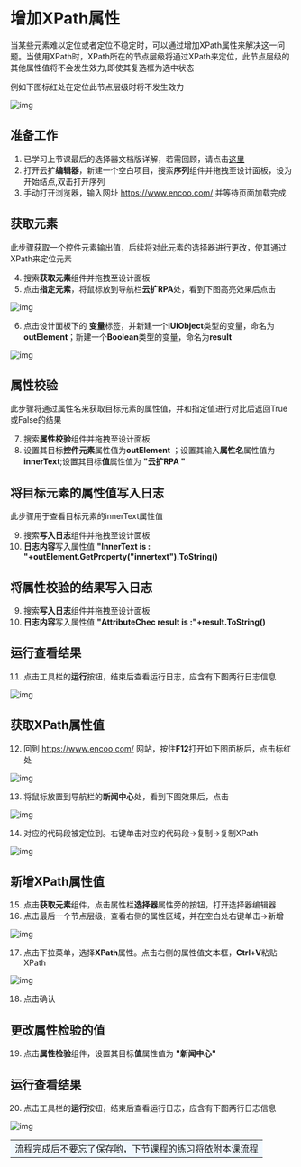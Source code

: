 # 增加XPath属性
当某些元素难以定位或者定位不稳定时，可以通过增加XPath属性来解决这一问题。当使用XPath时，XPath所在的节点层级将通过XPath来定位，此节点层级的其他属性值将不会发生效力,即使其复选框为选中状态

例如下图标红处在定位此节点层级时将不发生效力

![img](https://docimages.blob.core.chinacloudapi.cn/images/Amanda/Tutorial/Selector/xpath.png)

## 准备工作
1. 已学习上节课最后的选择器文档版详解，若需回顾，请点击[这里](https://academy.bottime.com/zh-cn/wiki/Activities/Appendix/Selector.md)
2. 打开云扩**编辑器**，新建一个空白项目，搜索**序列**组件并拖拽至设计面板，设为开始结点,双击打开序列
3. 手动打开浏览器，输入网址 https://www.encoo.com/ 并等待页面加载完成

## 获取元素
此步骤获取一个控件元素输出值，后续将对此元素的选择器进行更改，使其通过XPath来定位元素

4. 搜索**获取元素**组件并拖拽至设计面板
5. 点击**指定元素**，将鼠标放到导航栏**云扩RPA**处，看到下图高亮效果后点击

![img](https://docimages.blob.core.chinacloudapi.cn/images/Amanda/Tutorial/Selector/EncooRPA.png)

6.  点击设计面板下的 **变量**标签，并新建一个**IUiObject**类型的变量，命名为**outElement**；新建一个**Boolean**类型的变量，命名为**result**

![img](https://docimages.blob.core.chinacloudapi.cn/images/Amanda/Tutorial/Selector/xpathVar.png)

## 属性校验
此步骤将通过属性名来获取目标元素的属性值，并和指定值进行对比后返回True或False的结果

7. 搜索**属性校验**组件并拖拽至设计面板
8. 设置其目标**控件元素**属性值为**outElement** ；设置其输入**属性名**属性值为**innerText**;设置其目标**值**属性值为 **"云扩RPA "**  

## 将目标元素的属性值写入日志
此步骤用于查看目标元素的innerText属性值

9. 搜索**写入日志**组件并拖拽至设计面板
10. **日志内容**写入属性值 **"InnerText is : "+outElement.GetProperty("innertext").ToString()** 

## 将属性校验的结果写入日志
9. 搜索**写入日志**组件并拖拽至设计面板
10. **日志内容**写入属性值 **"AttributeChec result is :"+result.ToString()** 

## 运行查看结果
11. 点击工具栏的**运行**按钮，结束后查看运行日志，应含有下图两行日志信息

![img](https://docimages.blob.core.chinacloudapi.cn/images/Amanda/Tutorial/Selector/RunningResult.png)

## 获取XPath属性值
12. 回到 https://www.encoo.com/ 网站，按住**F12**打开如下图面板后，点击标红处

![img](https://docimages.blob.core.chinacloudapi.cn/images/Amanda/Tutorial/Selector/F12.png)

13. 将鼠标放置到导航栏的**新闻中心**处，看到下图效果后，点击

![img](https://docimages.blob.core.chinacloudapi.cn/images/Amanda/Tutorial/Selector/News.png)

14. 对应的代码段被定位到。右键单击对应的代码段->复制->复制XPath

![img](https://docimages.blob.core.chinacloudapi.cn/images/Amanda/Tutorial/Selector/copyXPath.png)

## 新增XPath属性值
15. 点击**获取元素**组件，点击属性栏**选择器**属性旁的按钮，打开选择器编辑器
16. 点击最后一个节点层级，查看右侧的属性区域，并在空白处右键单击->新增

![img](https://docimages.blob.core.chinacloudapi.cn/images/Amanda/Tutorial/Selector/addXPath.png)

17. 点击下拉菜单，选择**XPath**属性。点击右侧的属性值文本框，**Ctrl+V**粘贴XPath

![img](https://docimages.blob.core.chinacloudapi.cn/images/Amanda/Tutorial/Selector/AddedXPath.png)

18. 点击确认

## 更改属性检验的值
19. 点击**属性检验**组件，设置其目标**值**属性值为 **"新闻中心"**

## 运行查看结果
20. 点击工具栏的**运行**按钮，结束后查看运行日志，应含有下图两行日志信息

![img](https://docimages.blob.core.chinacloudapi.cn/images/Amanda/Tutorial/Selector/result2.png)

<table><td bgcolor=	#F0F8FF>流程完成后不要忘了保存哟，下节课程的练习将依附本课流程</td></table>
